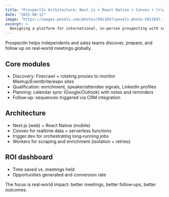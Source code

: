 ```yaml
---
title: "ProspectIn Architecture: Next.js + React Native + Convex + trigger.dev + Firecrawl"
date: "2025-08-12"
image: "https://images.pexels.com/photos/5011647/pexels-photo-5011647.jpeg"
excerpt: >
  Designing a platform for international, in-person prospecting with scalable workflows and measurable ROI.
---
```


ProspectIn helps independents and sales teams discover, prepare, and follow up on real‑world meetings globally.

## Core modules

- Discovery: Firecrawl + rotating proxies to monitor Meetup/Eventbrite/expo sites
- Qualification: enrichment, speaker/attendee signals, LinkedIn profiles
- Planning: calendar sync (Google/Outlook) with notes and reminders
- Follow‑up: sequences triggered via CRM integration

## Architecture

- Next.js (web) + React Native (mobile)
- Convex for realtime data + serverless functions
- trigger.dev for orchestrating long‑running jobs
- Workers for scraping and enrichment (isolation + retries)

## ROI dashboard

- Time saved vs. meetings held
- Opportunities generated and conversion rate

The focus is real‑world impact: better meetings, better follow‑ups, better outcomes.


